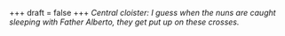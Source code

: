 
+++
draft = false
+++
_Central cloister: I guess when the nuns are caught sleeping with Father Alberto, they get put up on these crosses._
